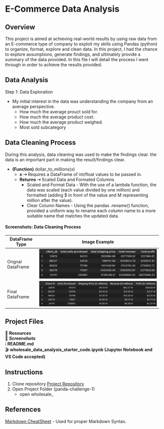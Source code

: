 # E-Commerce Data Analysis

## Overview

This project is aimed at achieving real-world results by using raw data from an E-commerce type of company to exploit my skills using Pandas (python) to organize, format, explore and clean data. In this project, I had the chance to explore assumptions, generate findings, and ultimately provide a summary of the data provided. In this file I will detail the process I went through in order to achieve the results provided.

## Data Analysis

Step 1: Data Exploration

- My initial interest in the data was understanding the company from an average perspective.
  - How much the average prouct sold for.
  - How much the average product cost.
  - How much the average product weighed.
  - Most sold subcategory

## Data Cleaning Process

During this analysis, data cleaning was used to make the findings clear. the data is an important part in making the result/findings clear.

- **(Function)** dollar_to_millions(x)
  - **x ⇢** Requires a DataFrame of int/float values to be passed in.
  - **Returns ⇢** Scaled Data and Formated Columns
    - Scaled and Format Data - With the use of a lambda function, the data was scaled (each value divided by one million) and formatted (adding $ in front of the value and M representing million after the value).
    - Clear Column Names - Using the pandas .rename() function, provided a uniform way to rename each column name to a more suitable name that matches the updated data.

#### Screenshots: Data Cleaning Process

| DataFrame Type    | Image Example                             |
| ----------------- | ----------------------------------------- |
| Orignal DataFrame | <img src="./Screenshots/original_sc.png"> |
| Final DataFrame   | <img src="./Screenshots/final_sc.png">    |

## Project Files

📂 **Resources**  
📂 **Screenshots**  
ℹ️ **README.md**  
🎬 **wholesale_data_analysis_starter_code.ipynb (Jupyter Notebook and VS Code accepted)**

## Instructions

1. Clone repository [Project Repository](https://github.com/ncmoliver/pandas-challenge-1..git)
2. Open Project Folder (panda-challenge-1)
   - open wholesale\_

## References

[Markdown CheatSheet](https://www.markdownguide.org/cheat-sheet/) - Used for proper Markdown Syntax.
